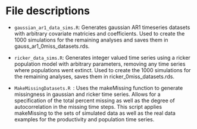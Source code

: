 # File descriptions

* `gaussian_ar1_data_sims.R`: Generates gaussian AR1 timeseries datasets with arbitrary covariate matricies and coefficients. Used to create the 1000 simulations for the remaining analyses and saves them in gauss_ar1_0miss_datasets.rds.

* `ricker_data_sims.R`: Generates integer valued time series using a ricker population model with arbitrary parameters, removing any time series where populations went extinct. Used to create the 1000 simulations for the remaining analyses, saves them in ricker_0miss_datasets.rds.

* `MakeMissingDatasets.R `: Uses the makeMissing function to generate missingness in gaussian and ricker time series. Allows for a specification of the total percent missing as well as the degree of autocorrelation in the missing time steps. This script applies makeMissing to the sets of simulated data as well as the real data examples for the productivity and population time series.
